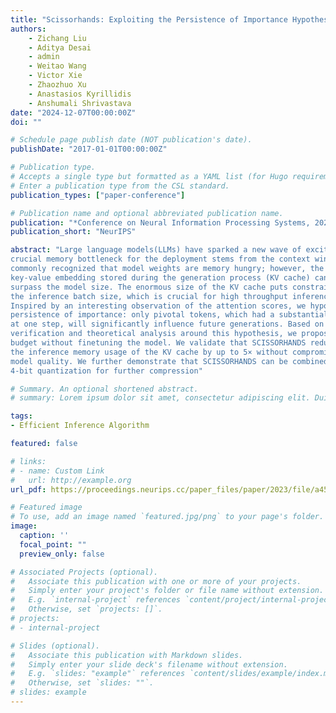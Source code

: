 ```yaml
---
title: "Scissorhands: Exploiting the Persistence of Importance Hypothesis for LLM KV Cache Compression at Test Time"
authors:
    - Zichang Liu
    - Aditya Desai
    - admin
    - Weitao Wang
    - Victor Xie
    - Zhaozhuo Xu
    - Anastasios Kyrillidis
    - Anshumali Shrivastava
date: "2024-12-07T00:00:00Z"
doi: ""

# Schedule page publish date (NOT publication's date).
publishDate: "2017-01-01T00:00:00Z"

# Publication type.
# Accepts a single type but formatted as a YAML list (for Hugo requirements).
# Enter a publication type from the CSL standard.
publication_types: ["paper-conference"]

# Publication name and optional abbreviated publication name.
publication: "*Conference on Neural Information Processing Systems, 2024*"
publication_short: "NeurIPS"

abstract: "Large language models(LLMs) have sparked a new wave of exciting AI applications. Hosting these models at scale requires significant memory resources. One
crucial memory bottleneck for the deployment stems from the context window. It is
commonly recognized that model weights are memory hungry; however, the size of
key-value embedding stored during the generation process (KV cache) can easily
surpass the model size. The enormous size of the KV cache puts constraints on
the inference batch size, which is crucial for high throughput inference workload.
Inspired by an interesting observation of the attention scores, we hypothesize the
persistence of importance: only pivotal tokens, which had a substantial influence
at one step, will significantly influence future generations. Based on our empirical
verification and theoretical analysis around this hypothesis, we propose SCISSORHANDS, a system that maintains the memory usage of KV cache under a fixed
budget without finetuning the model. We validate that SCISSORHANDS reduces
the inference memory usage of the KV cache by up to 5× without compromising
model quality. We further demonstrate that SCISSORHANDS can be combined with
4-bit quantization for further compression"

# Summary. An optional shortened abstract.
# summary: Lorem ipsum dolor sit amet, consectetur adipiscing elit. Duis posuere tellus ac convallis placerat. Proin tincidunt magna sed ex sollicitudin condimentum.

tags:
- Efficient Inference Algorithm

featured: false

# links:
# - name: Custom Link
#   url: http://example.org
url_pdf: https://proceedings.neurips.cc/paper_files/paper/2023/file/a452a7c6c463e4ae8fbdc614c6e983e6-Paper-Conference.pdf

# Featured image
# To use, add an image named `featured.jpg/png` to your page's folder. 
image:
  caption: ''
  focal_point: ""
  preview_only: false

# Associated Projects (optional).
#   Associate this publication with one or more of your projects.
#   Simply enter your project's folder or file name without extension.
#   E.g. `internal-project` references `content/project/internal-project/index.md`.
#   Otherwise, set `projects: []`.
# projects:
# - internal-project

# Slides (optional).
#   Associate this publication with Markdown slides.
#   Simply enter your slide deck's filename without extension.
#   E.g. `slides: "example"` references `content/slides/example/index.md`.
#   Otherwise, set `slides: ""`.
# slides: example
---
```


<!-- This work is driven by the results in my [previous paper](/publication/conference-paper/) on LLMs.

{{% callout note %}}
Create your slides in Markdown - click the *Slides* button to check out the example.
{{% /callout %}}

Add the publication's **full text** or **supplementary notes** here. You can use rich formatting such as including [code, math, and images](https://docs.hugoblox.com/content/writing-markdown-latex/). -->
